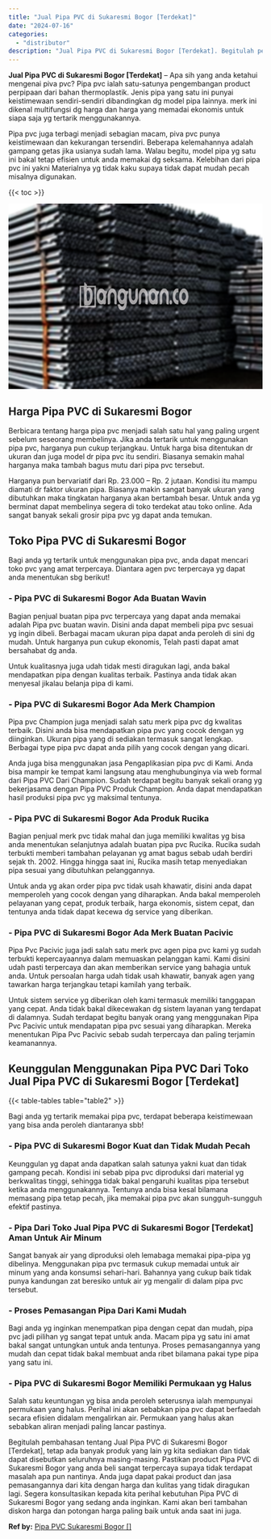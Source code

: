 ```yaml
---
title: "Jual Pipa PVC di Sukaresmi Bogor [Terdekat]"
date: "2024-07-16"
categories: 
  - "distributor"
description: "Jual Pipa PVC di Sukaresmi Bogor [Terdekat]. Begitulah pembahasan tentang Jual Pipa PVC di Sukaresmi Bogor [Terdekat], tetap ada banyak produk yang lain yg..."
---
```


**Jual Pipa PVC di Sukaresmi Bogor \[Terdekat\]** – Apa sih yang anda ketahui mengenai piva pvc? Pipa pvc ialah satu-satunya pengembangan product perpipaan dari bahan thermoplastik. Jenis pipa yang satu ini punyai keistimewaan sendiri-sendiri dibandingkan dg model pipa lainnya. merk ini dikenal multifungsi dg harga dan harga yang memadai ekonomis untuk siapa saja yg tertarik menggunakannya.

Pipa pvc juga terbagi menjadi sebagian macam, piva pvc punya keistimewaan dan kekurangan tersendiri. Beberapa kelemahannya adalah gampang getas jika usianya sudah lama. Walau begitu, model pipa yg satu ini bakal tetap efisien untuk anda memakai dg seksama. Kelebihan dari pipa pvc ini yakni Materialnya yg tidak kaku supaya tidak dapat mudah pecah misalnya digunakan.

{{< toc >}}

![Jual Pipa PVC di Sukaresmi Bogor [Terdekat]](/images/jaul-pipa-pvc-46.png)

## Harga Pipa PVC di Sukaresmi Bogor

Berbicara tentang harga pipa pvc menjadi salah satu hal yang paling urgent sebelum seseorang membelinya. Jika anda tertarik untuk menggunakan pipa pvc, harganya pun cukup terjangkau. Untuk harga bisa ditentukan dr ukuran dan juga model dr pipa pvc itu sendiri. Biasanya semakin mahal harganya maka tambah bagus mutu dari pipa pvc tersebut.

Harganya pun bervariatif dari Rp. 23.000 – Rp. 2 jutaan. Kondisi itu mampu diamati dr faktor ukuran pipa. Biasanya makin sangat banyak ukuran yang dibutuhkan maka tingkatan harganya akan bertambah besar. Untuk anda yg berminat dapat membelinya segera di toko terdekat atau toko online. Ada sangat banyak sekali grosir pipa pvc yg dapat anda temukan.

## Toko Pipa PVC di Sukaresmi Bogor

Bagi anda yg tertarik untuk menggunakan pipa pvc, anda dapat mencari toko pvc yang amat terpercaya. Diantara agen pvc terpercaya yg dapat anda menentukan sbg berikut!

### \- Pipa PVC di Sukaresmi Bogor Ada Buatan Wavin

Bagian penjual buatan pipa pvc terpercaya yang dapat anda memakai adalah Pipa pvc buatan wavin. Disini anda dapat membeli pipa pvc sesuai yg ingin dibeli. Berbagai macam ukuran pipa dapat anda peroleh di sini dg mudah. Untuk harganya pun cukup ekonomis, Telah pasti dapat amat bersahabat dg anda.

Untuk kualitasnya juga udah tidak mesti diragukan lagi, anda bakal mendapatkan pipa dengan kualitas terbaik. Pastinya anda tidak akan menyesal jikalau belanja pipa di kami.

### \- Pipa PVC di Sukaresmi Bogor Ada Merk Champion

Pipa pvc Champion juga menjadi salah satu merk pipa pvc dg kwalitas terbaik. Disini anda bisa mendapatkan pipa pvc yang cocok dengan yg diinginkan. Ukuran pipa yang di sediakan termasuk sangat lengkap. Berbagai type pipa pvc dapat anda pilih yang cocok dengan yang dicari.

Anda juga bisa menggunakan jasa Pengaplikasian pipa pvc di Kami. Anda bisa mampir ke tempat kami langsung atau menghubunginya via web formal dari Pipa PVC Dari Champion. Sudah terdapat begitu banyak sekali orang yg bekerjasama dengan Pipa PVC Produk Champion. Anda dapat mendapatkan hasil produksi pipa pvc yg maksimal tentunya.

### \- Pipa PVC di Sukaresmi Bogor Ada Produk Rucika

Bagian penjual merk pvc tidak mahal dan juga memiliki kwalitas yg bisa anda menentukan selanjutnya adalah buatan pipa pvc Rucika. Rucika sudah terbukti memberi tambahan pelayanan yg amat bagus sebab udah berdiri sejak th. 2002. Hingga hingga saat ini, Rucika masih tetap menyediakan pipa sesuai yang dibutuhkan pelanggannya.

Untuk anda yg akan order pipa pvc tidak usah khawatir, disini anda dapat memperoleh yang cocok dengan yang diharapkan. Anda bakal memperoleh pelayanan yang cepat, produk terbaik, harga ekonomis, sistem cepat, dan tentunya anda tidak dapat kecewa dg service yang diberikan.

### \- Pipa PVC di Sukaresmi Bogor Ada Merk Buatan Pacivic

Pipa Pvc Pacivic juga jadi salah satu merk pvc agen pipa pvc kami yg sudah terbukti kepercayaannya dalam memuaskan pelanggan kami. Kami disini udah pasti terpercaya dan akan memberikan service yang bahagia untuk anda. Untuk persoalan harga udah tidak usah khawatir, banyak agen yang tawarkan harga terjangkau tetapi kamilah yang terbaik.

Untuk sistem service yg diberikan oleh kami termasuk memiliki tanggapan yang cepat. Anda tidak bakal dikecewakan dg sistem layanan yang terdapat di dalamnya. Sudah terdapat begitu banyak orang yang menggunakan Pipa Pvc Pacivic untuk mendapatan pipa pvc sesuai yang diharapkan. Mereka menentukan Pipa Pvc Pacivic sebab sudah terpercaya dan paling terjamin keamanannya.

## Keunggulan Menggunakan Pipa PVC Dari Toko Jual Pipa PVC di Sukaresmi Bogor \[Terdekat\]

{{< table-tables table="table2" >}}

Bagi anda yg tertarik memakai pipa pvc, terdapat beberapa keistimewaan yang bisa anda peroleh diantaranya sbb!

### \- Pipa PVC di Sukaresmi Bogor Kuat dan Tidak Mudah Pecah

Keunggulan yg dapat anda dapatkan salah satunya yakni kuat dan tidak gampang pecah. Kondisi ini sebab pipa pvc diproduksi dari material yg berkwalitas tinggi, sehingga tidak bakal pengaruhi kualitas pipa tersebut ketika anda menggunakannya. Tentunya anda bisa kesal bilamana memasang pipa tetap pecah, jika memakai pipa pvc akan sungguh-sungguh efektif pastinya.

### \- Pipa Dari Toko Jual Pipa PVC di Sukaresmi Bogor \[Terdekat\] Aman Untuk Air Minum

Sangat banyak air yang diproduksi oleh lemabaga memakai pipa-pipa yg dibelinya. Menggunakan pipa pvc termasuk cukup memadai untuk air minum yang anda konsumsi sehari-hari. Bahannya yang cukup baik tidak punya kandungan zat beresiko untuk air yg mengalir di dalam pipa pvc tersebut.

### \- Proses Pemasangan Pipa Dari Kami Mudah

Bagi anda yg inginkan menempatkan pipa dengan cepat dan mudah, pipa pvc jadi pilihan yg sangat tepat untuk anda. Macam pipa yg satu ini amat bakal sangat untungkan untuk anda tentunya. Proses pemasangannya yang mudah dan cepat tidak bakal membuat anda ribet bilamana pakai type pipa yang satu ini.

### \- Pipa PVC di Sukaresmi Bogor Memiliki Permukaan yg Halus

Salah satu keuntungan yg bisa anda peroleh seterusnya ialah mempunyai permukaan yang halus. Perihal ini akan sebabkan pipa pvc dapat berfaedah secara efisien didalam mengalirkan air. Permukaan yang halus akan sebabkan aliran menjadi paling lancar pastinya.

Begitulah pembahasan tentang Jual Pipa PVC di Sukaresmi Bogor \[Terdekat\], tetap ada banyak produk yang lain yg kita sediakan dan tidak dapat disebutkan seluruhnya masing-masing. Pastikan product Pipa PVC di Sukaresmi Bogor yang anda beli sangat terpercaya supaya tidak terdapat masalah apa pun nantinya. Anda juga dapat pakai product dan jasa pemasangannya dari kita dengan harga dan kulitas yang tidak diragukan lagi. Segera konsultasikan kepada kita perihal kebutuhan Pipa PVC di Sukaresmi Bogor yang sedang anda inginkan. Kami akan beri tambahan diskon harga dan potongan harga paling baik untuk anda saat ini juga.

**Ref by:** [Pipa PVC Sukaresmi Bogor []](https://id.wikipedia.org/wiki/Pipa)
